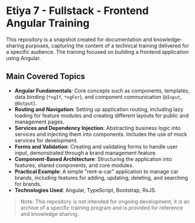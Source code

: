 # Etiya 7 - Fullstack - Frontend Angular Training

This repository is a snapshot created for documentation and knowledge-sharing purposes, capturing the content of a technical training delivered for a specific audience. The training focused on building a frontend application using Angular.

## Main Covered Topics

- **Angular Fundamentals**: Core concepts such as components, templates, data binding (`*ngIf`, `*ngFor`), and component communication (`@Input`, `@Output`).
- **Routing and Navigation**: Setting up application routing, including lazy loading for feature modules and creating different layouts for public and management pages.
- **Services and Dependency Injection**: Abstracting business logic into services and injecting them into components. Includes the use of mock services for development.
- **Forms and Validation**: Creating and validating forms to handle user input, demonstrated through a brand management feature.
- **Component-Based Architecture**: Structuring the application into features, shared components, and core modules.
- **Practical Example**: A simple "rent-a-car" application to manage car brands, including features for adding, updating, deleting, and searching for brands.
- **Technologies Used**: Angular, TypeScript, Bootstrap, RxJS.

> Note: This repository is not intended for ongoing development; it is an archive of a specific training program and is provided for reference and knowledge sharing.
